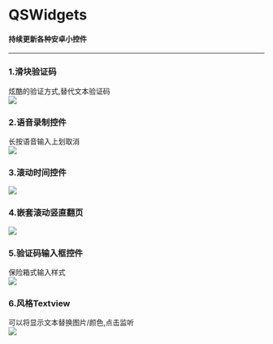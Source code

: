 # QSWidgets
#### 持续更新各种安卓小控件
---
### 1.滑块验证码
炫酷的验证方式,替代文本验证码
<br/>
![](https://github.com/tohodog/QSWidgets/blob/master/source/dragcaptcha.gif)

### 2.语音录制控件
长按语音输入上划取消
<br/>
![](https://github.com/tohodog/QSWidgets/blob/master/source/audiorecord.gif)

### 3.滚动时间控件
![](https://github.com/tohodog/QSWidgets/blob/master/source/rolltime.gif)

### 4.嵌套滚动竖直翻页 
![](https://github.com/tohodog/QSWidgets/blob/master/source/verticalpage.gif)

### 5.验证码输入框控件
保险箱式输入样式
<br/>
![](https://github.com/tohodog/QSWidgets/blob/master/source/inputframe.gif)

### 6.风格Textview
可以将显示文本替换图片/颜色,点击监听
<br/>
![](https://github.com/tohodog/QSWidgets/blob/master/source/diytext.gif)

